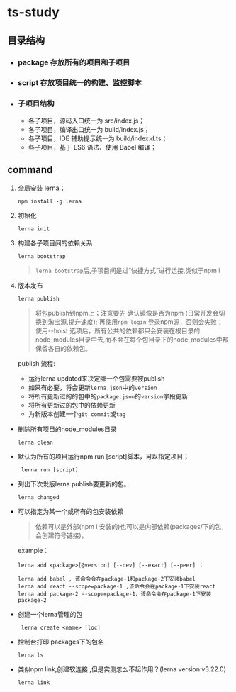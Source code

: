 # ts-study

## 目录结构
- ### package  存放所有的项目和子项目
- ### script  存放项目统一的构建、监控脚本
- ### 子项目结构
    - 各子项目，源码入口统一为 src/index.js；
    - 各子项目，编译出口统一为 build/index.js；
    - 各子项目，IDE 辅助提示统一为 build/index.d.ts；
    - 各子项目，基于 ES6 语法、使用 Babel 编译；

## command

 1. 全局安装 lerna；
    ```
    npm install -g lerna
    ```
 2. 初始化
    ```
    lerna init
 3. 构建各子项目间的依赖关系
    ```
    lerna bootstrap
    ```
    > `lerna bootstrap`后,子项目间是过“快捷方式”进行运接,类似于npm i
 4. 版本发布
    ```
    lerna publish
    ```                                    
    > 将包publish到npm上；注意要先 确认镜像是否为npm (日常开发会切换到淘宝源,提升速度); 再使用`npm login` 登录npm源，否则会失败；
使用--hoist 选项后，所有公共的依赖都只会安装在根目录的node_modules目录中去,而不会在每个包目录下的node_modules中都保留各自的依赖包。
                                                                                
    publish 流程:
    - 运行lerna updated来决定哪一个包需要被publish
    - 如果有必要，将会更新`lerna.json`中的`version`
    - 将所有更新过的的包中的`package.json`的`version`字段更新
    - 将所有更新过的包中的依赖更新
    - 为新版本创建一个`git commit`或`tag`
                                                                             
  - 删除所有项目的node_modules目录
    ```
    lerna clean 
    ```
  - 默认为所有的项目运行npm run [script]脚本，可以指定项目；
    ```
     lerna run [script] 
    ```
  - 列出下次发版lerna publish要更新的包。
    ```
    lerna changed 
    ```

  - 可以指定为某一个或所有的包安装依赖
    > 依赖可以是外部(npm i 安装的)也可以是内部依赖(packages/下的包，会创建符号链接)，
    
    example：
    ```
    lerna add <package>[@version] [--dev] [--exact] [--peer] ：
    
    lerna add babel , 该命令会在package-1和package-2下安装babel
    lerna add react --scope=package-1 ,该命令会在package-1下安装react
    lerna add package-2 --scope=package-1，该命令会在package-1下安装package-2
    ```

 - 创建一个lerna管理的包
    ```
     lerna create <name> [loc]
    ```
 - 控制台打印 packages下的包名
    ```
    lerna ls
    ```
- 类似npm link,创建软连接 ,但是实测怎么不起作用？(lerna version:v3.22.0)
    ```
    lerna link
    ```

